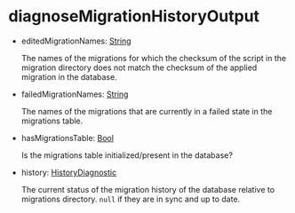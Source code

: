 # diagnoseMigrationHistoryOutput

- editedMigrationNames: [String](../shapes/String.md)

  The names of the migrations for which the checksum of the script in the
  migration directory does not match the checksum of the applied migration
  in the database.


- failedMigrationNames: [String](../shapes/String.md)

  The names of the migrations that are currently in a failed state in
  the migrations table.


- hasMigrationsTable: [Bool](../shapes/Bool.md)

  Is the migrations table initialized/present in the database?


- history: [HistoryDiagnostic](../shapes/HistoryDiagnostic.md)

  The current status of the migration history of the database
  relative to migrations directory. `null` if they are in sync and up
  to date.



